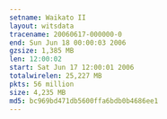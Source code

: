 ```yaml
---
setname: Waikato II
layout: witsdata
tracename: 20060617-000000-0
end: Sun Jun 18 00:00:03 2006
gzsize: 1,385 MB
len: 12:00:02
start: Sat Jun 17 12:00:01 2006
totalwirelen: 25,227 MB
pkts: 56 million
size: 4,235 MB
md5: bc969bd471db5600ffa6bdb0b4686ee1
---
```

